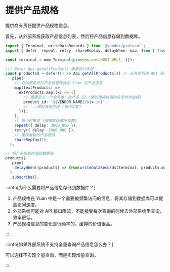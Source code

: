 # 提供产品规格

提供商有责任提供产品规格信息。

首先，从外部系统获取产品信息列表，然后将产品信息存储到数据库。

```ts
import { Terminal, writeDataRecords } from '@vendor/protocol';
import { defer, repeat, retry, shareReplay, delayWhen, map, from } from 'rxjs';

const terminal = new Terminal(process.env.HOST_URL!, {});

/// Note: Api.getAllProducts 需要自行实现
const products$ = defer(() => Api.getAllProducts()) // 从外部系统 API 获取所有产品信息列表
  .pipe(
    // 将外部系统的产品信息转换为 Yuan 的产品信息
    map((extProducts) =>
      extProducts.map((x) => ({
        // 需要定义一个全局唯一的产品 ID (建议用提供商的名字作为前缀)
        product_id: `${VENDOR_NAME}/${x.id}`,
        // ...映射其他字段 (自行实现)
      })),
    ),
    // 每小时重试 (根据实际情况调整)
    repeat({ delay: 3600_000 }),
    retry({ delay: 3600_000 }),
    // 缓存最新的产品信息
    shareReplay(1),
  );

// 将产品信息存储到数据库
products$
  .pipe(
    delayWhen((products) => from(writeDataRecords(terminal, products.map(getDataRecordWrapper('product')!)))),
  )
  .subscribe();
```

:::info[为什么需要将产品信息存储到数据库？]

1. 产品规格在 Yuan 中是一个需要被频繁访问的信息，将其存储到数据库可以提高访问速度。
2. 外部系统可能对 API 接口限流，不能接受每次查询的时候去外部系统里查询，效率很低。
3. 产品规格信息的变化是低频率的，缓存的价值很高。

:::

:::info[如果外部系统不支持全量查询产品信息怎么办？]

可以选择不实现全量查询，而是实现增量查询。

:::
